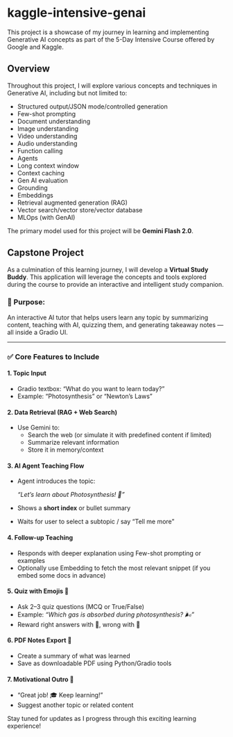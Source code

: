 # kaggle-intensive-genai

This project is a showcase of my journey in learning and implementing Generative AI concepts as part of the 5-Day Intensive Course offered by Google and Kaggle.

## Overview

Throughout this project, I will explore various concepts and techniques in Generative AI, including but not limited to:

- Structured output/JSON mode/controlled generation
- Few-shot prompting
- Document understanding
- Image understanding
- Video understanding
- Audio understanding
- Function calling
- Agents
- Long context window
- Context caching
- Gen AI evaluation
- Grounding
- Embeddings
- Retrieval augmented generation (RAG)
- Vector search/vector store/vector database
- MLOps (with GenAI)

The primary model used for this project will be **Gemini Flash 2.0**.

## Capstone Project

As a culmination of this learning journey, I will develop a **Virtual Study Buddy**. This application will leverage the concepts and tools explored during the course to provide an interactive and intelligent study companion.

### 🎯 Purpose:

An interactive AI tutor that helps users learn any topic by summarizing content, teaching with AI, quizzing them, and generating takeaway notes — all inside a Gradio UI.

---

### ✅ **Core Features to Include**

#### 1. **Topic Input**

- Gradio textbox: “What do you want to learn today?”
- Example: “Photosynthesis” or “Newton’s Laws”

#### 2. **Data Retrieval (RAG + Web Search)**

- Use Gemini to:
    - Search the web (or simulate it with predefined content if limited)
    - Summarize relevant information
    - Store it in memory/context

#### 3. **AI Agent Teaching Flow**

- Agent introduces the topic:
    
    *“Let’s learn about Photosynthesis! 🌱”*
    
- Shows a **short index** or bullet summary
- Waits for user to select a subtopic / say “Tell me more”

#### 4. **Follow-up Teaching**

- Responds with deeper explanation using Few-shot prompting or examples
- Optionally use Embedding to fetch the most relevant snippet (if you embed some docs in advance)

#### 5. **Quiz with Emojis 🧩**

- Ask 2–3 quiz questions (MCQ or True/False)
- Example: *“Which gas is absorbed during photosynthesis? 🌬️”*
- Reward right answers with 🎉, wrong with 🤔

#### 6. **PDF Notes Export 📄**

- Create a summary of what was learned
- Save as downloadable PDF using Python/Gradio tools

#### 7. **Motivational Outro 💪**

- “Great job! 🎓 Keep learning!”
- Suggest another topic or related content

Stay tuned for updates as I progress through this exciting learning experience!
